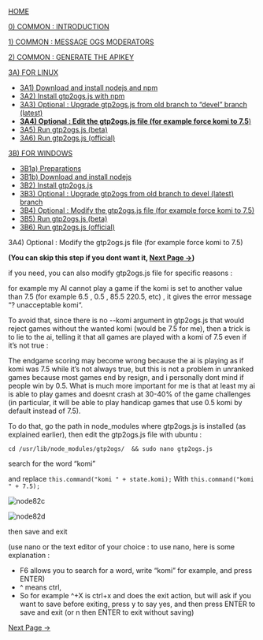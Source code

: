 [HOME](https://github.com/wonderingabout/gtp2ogs-tutorial)

[0) COMMON : INTRODUCTION](/docs/0-common-introduction.md)

[1) COMMON : MESSAGE OGS MODERATORS](/docs/1-common-message-ogs-moderators.md)

[2) COMMON : GENERATE THE APIKEY](/docs/2-common-generate-the-apikey.md)

[3A) FOR LINUX](/docs/3A0-FOR-LINUX.md)
  - [3A1) Download and install nodejs and npm](/docs/3A1-linux-download-install-nodejs.md)
  - [3A2) Install gtp2ogs.js with npm](/docs/3A2-linux-install-gt2ogs-js-with-npm.md)
  - [3A3) Optional : Upgrade gtp2ogs.js from old branch to “devel” branch (latest)](/docs/3A3-linux-optional-upgrade-to-devel.md)
  - [**3A4) Optional : Edit the gtp2ogs.js file (for example force komi to 7.5**)](3A4-linux-optional-edit-gtp2ogs-js-file.md)
  - [3A5) Run gtp2ogs.js (beta)](/docs/3A5-linux-run-gtp2ogs-js-beta.md)
  - [3A6) Run gtp2ogs.js (official)](/docs/3A6-linux-run-gtp2ogs-js-beta.md)


[3B) FOR WINDOWS](/docs/3B0-FOR-WINDOWS.md)

  - [3B1a) Preparations](/docs/3B1a-windows-preparations.md)
  - [3B1b) Download and install nodejs](/docs/3B1b-windows-download-install-nodejs.md)
  - [3B2) Install gtp2ogs.js](/docs/3B2-windows-install-gt2ogs-js-with-npm.md)
  - [3B3) Optional : Upgrade gtp2ogs from old branch to devel (latest) branch](/docs/3B3-windows-optional-upgrade-to-devel.md)
  - [3B4) Optional : Modify the gtp2ogs.js file (for example force komi to 7.5)](/docs/3B4-windows-optional-edit-gtp2ogs-js-file.md)
  - [3B5) Run gtp2ogs.js (beta)](/docs/3B5-windows-run-gtp2ogs-js-beta.md)
  - [3B6) Run gtp2ogs.js (official)](/docs/3B6-windows-run-gtp2ogs-js-beta.md)

3A4) Optional : Modify the gtp2ogs.js file (for example force komi to 7.5)

**(You can skip this step if you dont want it, [Next Page ->]())**


if you need, you can also modify gtp2ogs.js file for specific reasons : 

for example my AI cannot play a game if the komi is set to another value than 7.5 (for example 6.5 , 0.5 , 85.5 220.5, etc) , it gives the error message “? unacceptable komi“.

To avoid that, since there is no --komi argument in gtp2ogs.js that would reject games without the wanted komi (would be 7.5 for me), then a trick is to lie to the ai, telling it that all games are played with a komi of 7.5 even if it’s not true : 

The endgame scoring may become wrong because the ai is playing as if komi was 7.5 while it’s not always true, but this is not a problem in unranked games because most games end by resign, and i personally dont mind if people win by 0.5. What is much more important for me is that at least my ai is able to play games and doesnt crash at 30-40% of the game challenges (in particular, it will be able to play handicap games that use 0.5 komi by default instead of 7.5).

To do that, go the path in node_modules where gtp2ogs.js is installed (as explained earlier), then edit the gtp2ogs.js file with ubuntu : 

```
cd /usr/lib/node_modules/gtp2ogs/  && sudo nano gtp2ogs.js
```

search for the word “komi”

and replace 
`this.command("komi " + state.komi);`
With
`this.command("komi " + 7.5);`

![node82c](https://github.com/wonderingabout/gtp2ogs-tutorial/blob/master/pictures/node82g4v2.png?raw=true)

![node82d](https://github.com/wonderingabout/gtp2ogs-tutorial/blob/master/pictures/node82g4z9.png?raw=true)

then save and exit

(use nano or the text editor of your choice : to use nano, here is some explanation :
- F6 allows you to search for a word, write “komi” for example, and press ENTER)
- ^ means ctrl,
- So for example  ^+X is ctrl+x and does the exit action, but will ask if you want to save before exiting, press y to say yes, and then press ENTER to save and exit (or n then ENTER to exit without saving)

[Next Page ->](/docs/3A5-linux-run-gtp2ogs-js-beta.md)

